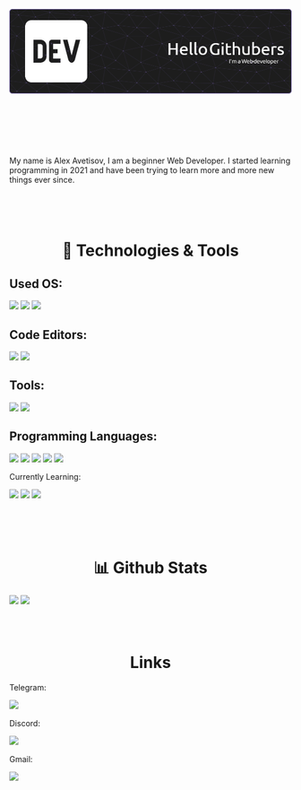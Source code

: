 ![Header](./static/github-header-image.png)

<div style="width: 100vw; height: 5rem;"></div>

My name is Alex Avetisov, I am a beginner Web Developer. I started learning programming in 2021 and have been trying to learn more and more new things ever since.

<div style="width: 100vw; height: 3rem;"></div>

<h1 style="text-align: center;">🔧 Technologies & Tools</h1>

<h2>Used OS:</h2>

![](https://img.shields.io/badge/MacOS-68589a?style=for-the-badge&logo=Apple&logoColor=white)
![](https://img.shields.io/badge/Windows-68589a?style=for-the-badge&logo=Windows&logoColor=white)
![](https://img.shields.io/badge/Linux-68589a?style=for-the-badge&logo=Linux&logoColor=white)

<h2>Code Editors:</h2>

![](https://img.shields.io/badge/VS_Code-68589a?style=for-the-badge&logo=visual-studio-code&logoColor=white)
![](https://img.shields.io/badge/Vim-68589a?style=for-the-badge&logo=Vim&logoColor=white)

<h2>Tools:</h2>

![](https://img.shields.io/badge/git-68589a?style=for-the-badge&logo=git&logoColor=white)
![](https://img.shields.io/badge/bash-68589a?style=for-the-badge&logo=GNU-Bash&logoColor=white)

<h2>Programming Languages:</h2>

![](https://img.shields.io/badge/javascript-68589a?style=for-the-badge&logo=javascript&logoColor=white)
![](https://img.shields.io/badge/react-68589a?style=for-the-badge&logo=react&logoColor=white)
![](https://img.shields.io/badge/webpack-68589a?style=for-the-badge&logo=webpack&logoColor=white)
![](https://img.shields.io/badge/scss-68589a?style=for-the-badge&logo=sass&logoColor=white)
![](https://img.shields.io/badge/typescript-68589a?style=for-the-badge&logo=typescript&logoColor=white)

<p>Currently Learning:</p>

![](https://img.shields.io/badge/rust-68589a?style=for-the-badge&logo=rust&logoColor=white)
![](https://img.shields.io/badge/node_js-68589a?style=for-the-badge&logo=node.js&logoColor=white)
![](https://img.shields.io/badge/flutter-68589a?style=for-the-badge&logo=flutter&logoColor=white)

<div style="width: 100vw; height: 3rem;"></div>

<h1 style="text-align: center;">📊 Github Stats</h1>

<span>
<img align="center" src="https://github-readme-stats.vercel.app/api/top-langs/?username=Alekanteri&hide=html,css&theme=material-palenight&langs_count=3" />
</span>
<span>
<img align="center" src="https://github-readme-stats.vercel.app/api?username=Alekanteri&theme=material-palenight" />
</span>

<div style="width: 100vw; height: 3rem;"></div>

<h1 style="text-align: center;">Links</h1>

Telegram: <a href="https://t.me/Fxurhexd">

![](https://img.shields.io/badge/@Fxurhexd-68589a?style=for-the-badge&logo=telegram&logoColor=white)

</a>

Discord: <a href="https://discord.com/users/Sandor#5055">

![](https://img.shields.io/badge/Sandor5055-68589a?style=for-the-badge&logo=discord&logoColor=white)

</a>

Gmail: <a href="mailto:sandor.basc@gmail.com">

![](https://img.shields.io/badge/sandor.basc@gmail.com-68589a?style=for-the-badge&logo=gmail&logoColor=white)

</a>